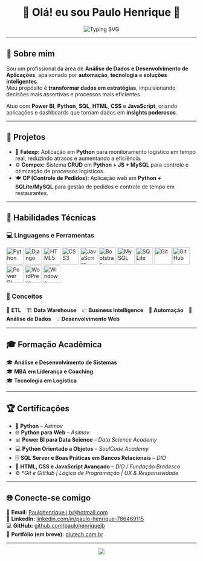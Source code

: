 <h1 align="center">👋 Olá! eu sou <strong>Paulo Henrique</strong> 🚀</h1>

<p align="center">
  <img src="https://readme-typing-svg.herokuapp.com?font=Fira+Code&pause=1000&color=00CFFF&center=true&vCenter=true&width=600&lines=Analista+de+Dados+e+Desenvolvedor+de+Aplica%C3%A7%C3%B5es;Apaixonado+por+An%C3%A1lise%2C+Automatiza%C3%A7%C3%A3o+e+Inova%C3%A7%C3%A3o;Transformando+Dados+em+Estrat%C3%A9gias+Inteligentes" alt="Typing SVG" />
</p>

---

## 💬 Sobre mim  

Sou um profissional da área de **Análise de Dados e Desenvolvimento de Aplicações**, apaixonado por **automação**, **tecnologia** e **soluções inteligentes**.  
Meu propósito é **transformar dados em estratégias**, impulsionando decisões mais assertivas e processos mais eficientes.  

Atuo com **Power BI**, **Python**, **SQL**, **HTML**, **CSS** e **JavaScript**, criando aplicações e dashboards que tornam dados em **insights poderosos**.  

---

## 🧩 Projetos  

- 🚛 **Fatexp:** Aplicação em **Python** para monitoramento logístico em tempo real, reduzindo atrasos e aumentando a eficiência.  
- ⚙️ **Compex:** Sistema **CRUD** em **Python + JS + MySQL** para controle e otimização de processos logísticos.  
- 🍽️ **CP (Controle de Pedidos):** Aplicação web em **Python + SQLite/MySQL** para gestão de pedidos e controle de tempo em restaurantes.  

---

## 🧠 Habilidades Técnicas  

### 💻 Linguagens e Ferramentas  

<p align="left">
  <img src="https://cdn.jsdelivr.net/gh/devicons/devicon/icons/python/python-original.svg" width="45" height="45" alt="Python"/>
  <img src="https://cdn.jsdelivr.net/gh/devicons/devicon/icons/django/django-plain.svg" width="45" height="45" alt="Django"/>
  <img src="https://cdn.jsdelivr.net/gh/devicons/devicon/icons/html5/html5-original.svg" width="45" height="45" alt="HTML5"/>
  <img src="https://cdn.jsdelivr.net/gh/devicons/devicon/icons/css3/css3-original.svg" width="45" height="45" alt="CSS3"/>
  <img src="https://cdn.jsdelivr.net/gh/devicons/devicon/icons/javascript/javascript-original.svg" width="45" height="45" alt="JavaScript"/>
  <img src="https://cdn.jsdelivr.net/gh/devicons/devicon/icons/bootstrap/bootstrap-original.svg" width="45" height="45" alt="Bootstrap"/>
  <img src="https://cdn.jsdelivr.net/gh/devicons/devicon/icons/mysql/mysql-original.svg" width="45" height="45" alt="MySQL"/>
  <img src="https://cdn.jsdelivr.net/gh/devicons/devicon/icons/sqlite/sqlite-original.svg" width="45" height="45" alt="SQLite"/>
  <img src="https://cdn.jsdelivr.net/gh/devicons/devicon/icons/git/git-original.svg" width="45" height="45" alt="Git"/>
  <img src="https://cdn.jsdelivr.net/gh/devicons/devicon/icons/github/github-original.svg" width="45" height="45" alt="GitHub"/>
  <img src="https://upload.wikimedia.org/wikipedia/commons/c/cf/Microsoft_Power_BI_Logo.svg" width="45" height="45" alt="Power BI"/>
  <img src="https://cdn.jsdelivr.net/gh/devicons/devicon/icons/wordpress/wordpress-original.svg" width="45" height="45" alt="WordPress"/>
  <img src="https://cdn.jsdelivr.net/gh/devicons/devicon/icons/windows8/windows8-original.svg" width="45" height="45" alt="Windows"/>
</p>

### 🧭 Conceitos  

🔁 **ETL** 🏗️ **Data Warehouse** 📈 **Business Intelligence** 🤖 **Automação** 🧠 **Análise de Dados** 💡 **Desenvolvimento Web**  

---

## 🎓 Formação Acadêmica  

🎓 **Análise e Desenvolvimento de Sistemas**  
🎓 **MBA em Liderança e Coaching**  
🎓 **Tecnologia em Logística**  

---

## 🏆 Certificações  

- 🐍 **Python** – *Asimov*  
- 🌐 **Python para Web** – *Asimov*  
- 📊 **Power BI para Data Science** – *Data Science Academy*  
- 💻 **Python Orientado a Objetos** – *SoulCode Academy*  
- 🗄️ **SQL Server e Boas Práticas em Bancos Relacionais** – *DIO*  
- 🎨 **HTML, CSS e JavaScript Avançado** – *DIO / Fundação Bradesco*  
- ⚙️ **Git e GitHub | Lógica de Programação | UX & Responsividade*  

---

## 🌐 Conecte-se comigo  

📧 **Email:** [Paulohenrique.j.b@hotmail.com](mailto:Paulohenrique.j.b@hotmail.com)  
💼 **LinkedIn:** [linkedin.com/in/paulo-henrique-786469115](https://www.linkedin.com/in/paulo-henrique-786469115/)  
💻 **GitHub:** [github.com/paulohenriquejb](https://github.com/paulohenriquejb)  
🚀 **Portfólio (em breve):** [plutech.com.br](https://plutech.com.br)

---

<p align="center">
  <img src="https://capsule-render.vercel.app/api?type=rect&color=0:00c6ff,100:0072ff&height=5&section=footer"/>
</p>
